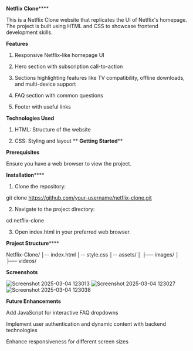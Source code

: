 ****Netflix Clone********

This is a Netflix Clone website that replicates the UI of Netflix's homepage. The project is built using HTML and CSS to showcase frontend development skills.

**Features**

1. Responsive Netflix-like homepage UI

2. Hero section with subscription call-to-action

3. Sections highlighting features like TV compatibility, offline downloads, and multi-device support

4. FAQ section with common questions

5. Footer with useful links

**Technologies Used**

1. HTML: Structure of the website

2. CSS: Styling and layout
**
**Getting Started****

**Prerequisites**

Ensure you have a web browser to view the project.

**Installation******

1. Clone the repository:

git clone https://github.com/your-username/netflix-clone.git

2. Navigate to the project directory:

cd netflix-clone

3. Open index.html in your preferred web browser.

**Project Structure******

Netflix-Clone/
│-- index.html
│-- style.css
│-- assets/
│   ├── images/
│   ├── videos/

**Screenshots**

![Screenshot 2025-03-04 123013](https://github.com/user-attachments/assets/cb3cfd17-4cfd-4ef7-8d06-31201d914e16)
![Screenshot 2025-03-04 123027](https://github.com/user-attachments/assets/cfd82e29-6775-4e07-afcb-937710fd01bb)
![Screenshot 2025-03-04 123038](https://github.com/user-attachments/assets/aeb08ef7-f332-4af7-b7fa-15fcd38e3036)


**Future Enhancements**

Add JavaScript for interactive FAQ dropdowns

Implement user authentication and dynamic content with backend technologies

Enhance responsiveness for different screen sizes



